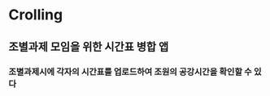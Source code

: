 # Crolling

<p>
<h2>조별과제 모임을 위한 시간표 병합 앱</h2>
<h3>조별과제시에 각자의 시간표를 업로드하여 조원의 공강시간을 확인할 수 있다</h3>
</p>
